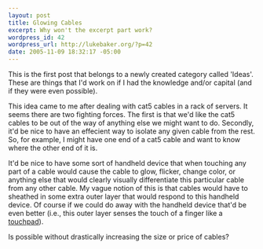 ```yaml
--- 
layout: post
title: Glowing Cables
excerpt: Why won't the excerpt part work?
wordpress_id: 42
wordpress_url: http://lukebaker.org/?p=42
date: 2005-11-09 18:32:17 -05:00
---
```

<p>This is the first post that belongs to a newly created category called 'Ideas'. These are things that I'd work on if I had the knowledge and/or capital (and if they were even possible).</p><p>This idea came to me after dealing with cat5 cables in a rack of servers. It seems there are two fighting forces. The first is that we'd like the cat5 cables to be out of the way of anything else we might want to do. Secondly, it'd be nice to have an effecient way to isolate any given cable from the rest. So, for example, I might have one end of a cat5 cable and want to know where the other end of it is.</p><p>It'd be nice to have some sort of handheld device that when touching any part of a cable would cause the cable to glow, flicker, change color, or anything else that would clearly visually differentiate this particular cable from any other cable. My vague notion of this is that cables would have to sheathed in some extra outer layer that would respond to this handheld device. Of course if we could do away with the handheld device that'd be even better (i.e., this outer layer senses the touch of a finger like a <a title="Wikipedia Trackpad Article" href="http://en.wikipedia.org/wiki/Trackpad">touchpad</a>).</p><p>Is possible without drastically increasing the size or price of cables? </p>
